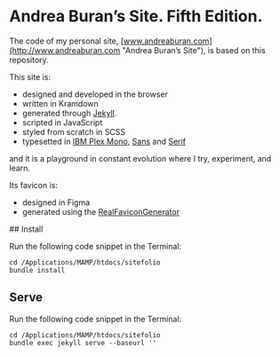 # Andrea Buran’s Site. Fifth Edition.

The code of my personal site, [www.andreaburan.com](http://www.andreaburan.com "Andrea Buran’s Site"), is based on this repository.

This site is:

+ designed and developed in the browser
+ written in Kramdown
+ generated through [Jekyll](https://jekyllrb.com/ "Jekyll").
+ scripted in JavaScript
+ styled from scratch in SCSS
+ typesetted in [IBM Plex Mono](https://fonts.google.com/specimen/IBM+Plex+Mono "IBM Plex Mono in Google Fonts"), [Sans](https://fonts.google.com/specimen/IBM+Plex+Sans "IBM Plex Sans in Google Fonts") and [Serif](https://fonts.google.com/specimen/IBM+Plex+Serif "IBM Plex Serif in Google Fonts")

and it is a playground in constant evolution where I try, experiment, and learn.

Its favicon is:

+ designed in Figma
+ generated using the [RealFaviconGenerator](https://realfavicongenerator.net/ "RealFaviconGenerator")

## Install

Run the following code snippet in the Terminal:

    cd /Applications/MAMP/htdocs/sitefolio
    bundle install

## Serve

Run the following code snippet in the Terminal:

    cd /Applications/MAMP/htdocs/sitefolio
    bundle exec jekyll serve --baseurl ''